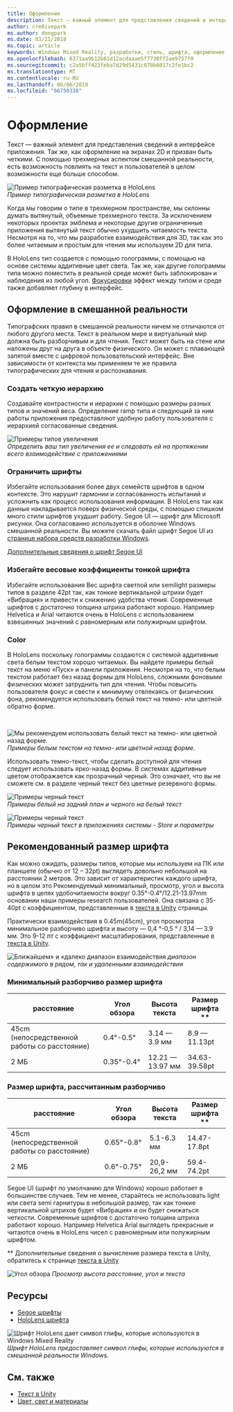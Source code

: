```yaml
---
title: Оформление
description: Текст — важный элемент для представления сведений в интерфейсе приложения.
author: cre8ivepark
ms.author: dongpark
ms.date: 03/21/2018
ms.topic: article
keywords: Windows Mixed Reality, разработки, стиль, шрифта, оформление, пользовательского интерфейса, ux
ms.openlocfilehash: 6371aa9b12b61d12acdaaae5f7730ff2ae9757f0
ms.sourcegitcommit: c2a5bff423feba7d29d5431c870b6017c2fe1bc2
ms.translationtype: MT
ms.contentlocale: ru-RU
ms.lasthandoff: 06/06/2019
ms.locfileid: "66750338"
---
```

# <a name="typography"></a>Оформление

Текст — важный элемент для представления сведений в интерфейсе приложения. Так же, как оформление на экранах 2D и призван быть четкими. С помощью трехмерных аспектом смешанной реальности, есть возможность повлиять на текст и пользователей в целом возможности еще больше способом.

![Пример типографическая разметка в HoloLens](images/typography-cover.png)<br>
*Пример типографическая разметка в HoloLens*

Когда мы говорим о типе в трехмерном пространстве, мы склонны думать вытянутый, объемные трехмерного текста. За исключением некоторых проектах эмблема и некоторые другие ограниченные приложения вытянутый текст обычно ухудшить читаемость текста. Несмотря на то, что мы разработке взаимодействия для 3D, так как это более читаемым и простым для чтения мы используем 2D для типа.

В HoloLens тип создается с помощью голограммы, с помощью на основе системы аддитивные цвет света. Так же, как другие голограммы типа можно поместить в реальной среде может быть заблокирован и наблюдения из любой угол. [Фокусировки](https://en.wikipedia.org/wiki/Parallax) эффект между типом и среде также добавляет глубину в интерфейс.

## <a name="typography-in-mixed-reality"></a>Оформление в смешанной реальности

Типографских правил в смешанной реальности ничем не отличаются от любого другого места. Текст в реальном мире и виртуальный мир должна быть разборчивым и для чтения. Текст может быть на стене или наложены друг на друга в объекте физического. Он может с плавающей запятой вместе с цифровой пользовательский интерфейс. Вне зависимости от контекста мы применяем те же правила типографических для чтения и распознавания.

### <a name="create-clear-hierarchy"></a>Создать четкую иерархию

Создавайте контрастности и иерархии с помощью размеры разных типов и значений веса. Определение ramp типа и следующий за ним работы приложения предоставляют удобную работу пользователя с иерархией согласованные сведения.

![Примеры типов увеличения](images/typography-ramp-1000px.jpg)<br>
*Определить ваш тип увеличения ее и следовать ей на протяжении всего взаимодействие с приложениями*

### <a name="limit-your-fonts"></a>Ограничить шрифты

Избегайте использования более двух семейств шрифтов в одном контексте. Это нарушит гармонии и согласованность испытаний и усложнить как процесс использования информации. В HoloLens так как данные накладывается поверх физической среды, с помощью слишком много стили шрифтов ухудшит работу. Segoe UI — шрифт для Microsoft рисунки. Она согласованно используется в оболочке Windows смешанной реальности. Вы можете скачать файл шрифт Segoe UI из [странице набора средств разработки Windows](https://docs.microsoft.com/windows/uwp/design-downloads/).

[Дополнительные сведения о шрифт Segoe UI](https://docs.microsoft.com/windows/uwp/design/style/typography)

### <a name="avoid-thin-font-weights"></a>Избегайте весовые коэффициенты тонкой шрифта

Избегайте использования Вес шрифта светлой или semilight размеры типов в разделе 42pt так, как тонкие вертикальной штрихи будет «Вибрация» и привести к снижению удобства чтения. Современные шрифтов с достаточно толщина штриха работают хорошо. Например Helvetica и Arial читаются очень в HoloLens с использованием взвешенных значений с равномерным или полужирным шрифтом.

### <a name="color"></a>Color

В HoloLens поскольку голограммы создаются с системой аддитивные света белым текстом хорошо читаемых. Вы найдете примеры белый текст на меню «Пуск» и панели приложения. Несмотря на то, что белым текстом работает без назад формы для HoloLens, сложными фоновыми физических может затруднить тип для чтения. Чтобы повысить пользователя фокус и свести к минимуму отвлекаясь от физических фона, рекомендуется использовать белый текст на темно- или цветной обратно форме.

<br>


![Мы рекомендуем использовать белый текст на темно- или цветной назад форме. ](images/typography-whiteonblack2-1000px.jpg)
 *Примеры белым текстом на темно- или цветной назад форме.*
<br>

Использовать темно-текст, чтобы сделать доступной для чтения следует использовать ярко-назад формы. В системах аддитивные цветом отображается как прозрачный черный. Это означает, что вы не сможете см. в разделе черный текст без цветные резервного формы.

![Примеры черный текст](images/typography-whiteonblack.png)
<br>*Примеры белый на задний план и черного на белый текст*


![Примеры черный текст](images/640px-typography-blackonwhite.jpg)
<br>*Примеры черный текст в приложениях системы - Store и параметры*

## <a name="recommended-font-size"></a>Рекомендованный размер шрифта

Как можно ожидать, размеры типов, которые мы используем на ПК или планшете (обычно от 12 – 32pt) выглядеть довольно небольшой на расстоянии 2 метров. Это зависит от характеристик каждого шрифта, но в целом это Рекомендуемый минимальный, просмотр, угол и высота шрифта в целях удобочитаемости вокруг 0.35°-0.4°/12.21-13.97mm основании наши примеры research пользователей. Она связана с 35-40pt с коэффициентом, представленные в [текста в Unity](text-in-unity.md) страницы. 

Практически взаимодействия в 0.45m(45cm), угол просмотра минимальное разборчиво шрифта и высоту — 0,4 °-0,5 ° / 3,14 — 3.9 мм. Это 9-12 пт с коэффициент масштабирования, представленные в [текста в Unity](text-in-unity.md).

![Ближайшем» и «далеко диапазон взаимодействия](images/typography-distance-1000px.jpg)
*диапазон содержимого в рядом, так и удаленными взаимодействия*

### <a name="the-minimum-legible-font-size"></a>Минимальный разборчиво размер шрифта
| расстояние | Угол обзора | Высота текста | Размер шрифта ** |
|---------|---------|---------|---------|
| 45cm (непосредственной работы со расстояние) | 0.4°-0.5° | 3.14 — 3.9 мм | 8.9 — 11.13pt |
| 2 МБ | 0.35°-0.4° | 12.21 — 13.97 мм | 34.63-39.58pt |


### <a name="the-comfortably-legible-font-size"></a>Размер шрифта, рассчитанным разборчиво
| расстояние | Угол обзора | Высота текста | Размер шрифта ** |
|---------|---------|---------|---------|
| 45cm (непосредственной работы со расстояние) | 0.65°-0.8° | 5.1-6.3 мм | 14.47-17.8pt |
| 2 МБ | 0.6°-0.75° | 20,9-26,2 мм | 59.4-74.2pt |


Segoe UI (шрифт по умолчанию для Windows) хорошо работает в большинстве случаев. Тем не менее, старайтесь не использовать light или света semi гарнитуры в небольшой размер, так как тонкие вертикальной штрихов будет «Вибрация» и он будет снижаться четкости. Современные шрифтов с достаточно толщина штриха работают хорошо. Например Helvetica Arial выглядеть прекрасные и читаются очень в HoloLens чисел с равномерным или полужирным шрифтом.

** Дополнительные сведения о вычисление размера текста в Unity, обратитесь к странице [текста в Unity](text-in-unity.md)

![Угол обзора](images/Text_In_Unity_ViewingAngle.jpg)
*Просмотр высота расстояние, угол и текста*

## <a name="resources"></a>Ресурсы
* [Segoe шрифты](http://download.microsoft.com/download/1/B/C/1BCF071A-78EE-4968-ACBE-15461C274B61/Segoe%20fonts%20v1705.zip)
* [HoloLens шрифта](http://download.microsoft.com/download/3/8/D/38D659E2-4B9C-413A-B2E7-1956181DC427/Hololens%20font.zip)

![Шрифт HoloLens дает символ глифы, которые используются в Windows Mixed Reality](images/300px-hololensmdl2symbols.jpg)
<br>*Шрифт HoloLens предоставляет символ глифы, которые используются в смешанной реальности Windows.*

## <a name="see-also"></a>См. также
* [Текст в Unity](text-in-unity.md)
* [Цвет, свет и материалы](color,-light-and-materials.md)

